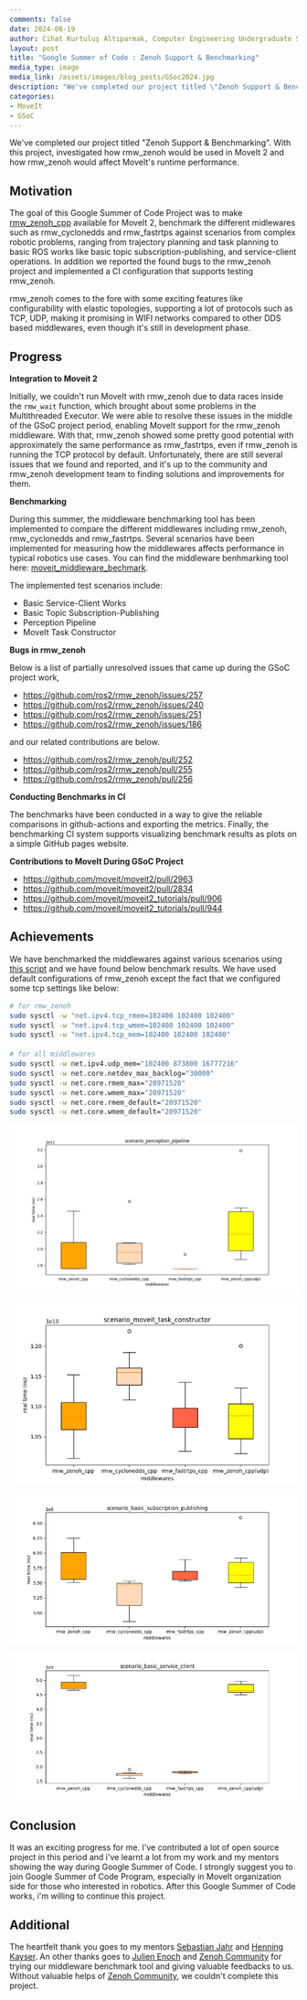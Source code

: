 ```yaml
---
comments: false
date: 2024-08-19
author: Cihat Kurtuluş Altıparmak, Computer Engineering Undergraduate Student at the Istanbul Technical University
layout: post
title: "Google Summer of Code : Zenoh Support & Benchmarking"
media_type: image
media_link: /assets/images/blog_posts/GSoc2024.jpg
description: "We've completed our project titled \"Zenoh Support & Benchmarking\". With this project, we could try to understand how to be used rmw_zenoh in MoveIt2 project and how rmw_zenoh affects MoveIt2's workflow. "
categories:
- MoveIt
- GSoC
---
```


We've completed our project titled "Zenoh Support & Benchmarking". With this project, investigated how rmw_zenoh would be used in MoveIt 2 and how rmw_zenoh would affect MoveIt's runtime performance.

## Motivation

The goal of this Google Summer of Code Project was to make [rmw_zenoh_cpp](https://github.com/ros2/rmw_zenoh) available for MoveIt 2, benchmark the different midlewares such as rmw_cyclonedds and rmw_fastrtps against scenarios from complex robotic problems, ranging from trajectory planning and task planning to basic ROS works like basic topic subscription-publishing, and service-client operations. In addition we reported the found bugs to the rmw_zenoh project and implemented a CI configuration that supports testing rmw_zenoh.

rmw_zenoh comes to the fore with some exciting features like configurability with elastic topologies, supporting a lot of protocols such as TCP, UDP, making it promising in WIFI networks compared to other DDS based middlewares, even though it's still in development phase.

## Progress
**Integration to Moveit 2**

Initially, we couldn't run MoveIt with rmw_zenoh due to data races inside the `rmw_wait` function, which brought about some problems in the Multithreaded Executor. We were able to resolve these issues in the middle of the GSoC project period, enabling MoveIt support for the rmw_zenoh middleware. With that, rmw_zenoh showed some pretty good potential with approximately the same performance as rmw_fastrtps, even if rmw_zenoh is running the TCP protocol by default. Unfortunately, there are still several issues that we found and reported, and it's up to the community and rmw_zenoh development team to finding solutions and improvements for them.

**Benchmarking**

During this summer, the middleware benchmarking tool has been implemented to compare the different middlewares including rmw_zenoh, rmw_cyclonedds and rmw_fastrtps. Several scenarios have been implemented for measuring how the middlewares affects performance in typical robotics use cases. You can find the middleware benhmarking tool here: [moveit_middleware_bechmark](https://github.com/CihatAltiparmak/moveit_middleware_benchmark).

The implemented test scenarios include:

- Basic Service-Client Works
- Basic Topic Subscription-Publishing
- Perception Pipeline
- MoveIt Task Constructor

**Bugs in rmw_zenoh**

Below is a list of partially unresolved issues that came up during the GSoC project work,

- https://github.com/ros2/rmw_zenoh/issues/257
- https://github.com/ros2/rmw_zenoh/issues/240
- https://github.com/ros2/rmw_zenoh/issues/251
- https://github.com/ros2/rmw_zenoh/issues/186

and our related contributions are below.

- https://github.com/ros2/rmw_zenoh/pull/252
- https://github.com/ros2/rmw_zenoh/pull/255
- https://github.com/ros2/rmw_zenoh/pull/256

**Conducting Benchmarks in CI**


The benchmarks have been conducted in a way to give the reliable comparisons in github-actions and exporting the metrics.
Finally, the benchmarking CI system supports visualizing benchmark results as plots on a simple GitHub pages website.

**Contributions to MoveIt During GSoC Project**
- https://github.com/moveit/moveit2/pull/2963
- https://github.com/moveit/moveit2/pull/2834
- https://github.com/moveit/moveit2_tutorials/pull/906
- https://github.com/moveit/moveit2_tutorials/pull/944

## Achievements

We have benchmarked the middlewares against various scenarios using [this script](https://github.com/CihatAltiparmak/moveit_middleware_benchmark/blob/24-Aug-2024-demonstration/scripts/run_all_benchmarks.sh) and we have found below benchmark results.
We have used default configurations of rmw_zenoh except the fact that we configured some tcp settings like below:

```sh
# for rmw_zenoh
sudo sysctl -w "net.ipv4.tcp_rmem=102400 102400 102400"
sudo sysctl -w "net.ipv4.tcp_wmem=102400 102400 102400"
sudo sysctl -w "net.ipv4.tcp_mem=102400 102400 102400"

# for all middlewares
sudo sysctl -w net.ipv4.udp_mem="102400 873800 16777216"
sudo sysctl -w net.core.netdev_max_backlog="30000"
sudo sysctl -w net.core.rmem_max="20971520"
sudo sysctl -w net.core.wmem_max="20971520"
sudo sysctl -w net.core.rmem_default="20971520"
sudo sysctl -w net.core.wmem_default="20971520"
```

![scenario_perception_pipeline](/assets/images/gsoc24/scenario_perception_pipeline_blog.png)

![scenario_moveit_task_constructor](/assets/images/gsoc24/scenario_moveit_task_constructor_blog.png)

![scenario_basic_topic_sub_pub](/assets/images/gsoc24/scenario_basic_topic_sub_pub_blog.png)

![scenario_basic_service_client](/assets/images/gsoc24/scenario_basic_service_client_blog.png)

## Conclusion

It was an exciting progress for me. I've contributed a lot of open source project in this period and i've learnt a lot from my work and my mentors showing the way during Google Summer of Code. I strongly suggest you to join Google Summer of Code Program, especially in MoveIt organization side for those who interested in robotics. After this Google Summer of Code works, i'm willing to continue this project.

## Additional

The heartfelt thank you goes to my mentors [Sebastian Jahr](https://github.com/sjahr) and [Henning Kayser](https://github.com/henningkayser). An other thanks goes to [Julien Enoch](https://github.com/JEnoch) and [Zenoh Community](https://zenoh.io/community/) for trying our middleware benchmark tool and giving valuable feedbacks to us. Without valuable helps of [Zenoh Community](https://zenoh.io/community/), we couldn't complete this project.
